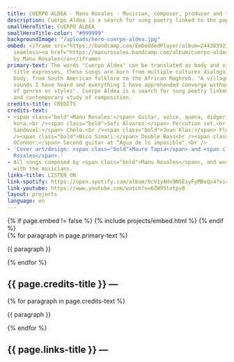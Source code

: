 ```yaml
---
title: CUERPO ALDEA - Manu Rosales - Musician, composer, producer and teacher
description: Cuerpo Aldea is a search for sung poetry linked to the popular and contemporary study of composition. These songs are born from multiple cultures dialoguing in the same body, from South American folklore to the African Maghreb.
smallHeroTitle: CUERPO ALDEA
smallHeroTitle-color: "#999999"
backgroundImage: "/uploads/hero-cuerpo-aldea.jpg"
embed: <iframe src="https://bandcamp.com/EmbeddedPlayer/album=2443839239/size=large/bgcol=333333/linkcol=ffffff/minimal=true/transparent=true/"
  seamless><a href="https://manurosales.bandcamp.com/album/cuerpo-aldea">Cuerpo Aldea
  by Manu Rosales</a></iframe>
primary-text: The words "Cuerpo Aldea" can be translated as body and village. As the
  title expresses, these songs are born from multiple cultures dialoguing in the same
  body, from South American folklore to the African Maghreb. "A village where all
  sounds I have heard and everything I have apprehended converge without distinctions
  of genres or styles". Cuerpo Aldea is a search for sung poetry linked to the popular
  and contemporary study of composition.
credits-title: CREDITS
credits-text:
- <span class="bold">Manu Rosales:</span> Guitar, voice, quena, didgeridoo, sicus,
  kora.<br /><span class="bold">Sofi Álvarez:</span> Percution set.<br /><span class="bold">Emmanuel
  Sandoval:</span> Chelo.<br /><span class="bold">Juan Klas:</span> Flute and clarinet.<br
  /><span class="bold">Nico Simari:</span> Double Bass<br /><span class="bold">Guillermo
  OConnor:</span> Second guitar at “Agua de lo imposible".<br />
- 'Cover art/design: <span class="bold">Mauro Tapia</span> and <span class="bold">Lucía
  Rosales</span>.'
- All songs composed by <span class="bold">Manu Rosales</span>, and worked together
  with the musicians.
links-title: LISTEN ON
link-spotify: https://open.spotify.com/album/0cV1yAHx9NSEsyFyMBoQs4?si=rsyG5TeWS0SCUgJRZL8JBg
link-youtube: https://www.youtube.com/watch?v=6ZW9Slotpy8
layout: projects
language: en
---
```


<section>
    {% if page.embed != false %}
        {% include projects/embed.html %}
    {% endif %}
    <div>
        {% for paragraph in page.primary-text %}
            <p>
                {{ paragraph }}
            </p>
        {% endfor %}
    </div>
    <h2>
        {{ page.credits-title }} —
    </h2>
    <div>
        {% for paragraph in page.credits-text %}
            <p>
                {{ paragraph }}
            </p>
        {% endfor %}
    </div>
    <h2>
        {{ page.links-title }} —
    </h2>
    <div id="bio-text-links">
        <a href="{{ page.link-spotify }}">
            <i class="fa-brands fa-spotify"></i>
        </a>
        <a href="{{ page.link-youtube }}">
            <i class="fa-brands fa-youtube"></i>
        </a>
    </div>
</section>